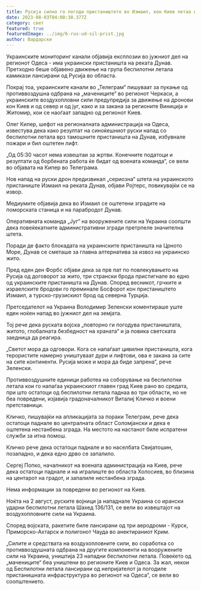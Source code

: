 ```yaml
---
title: Русија силно го погоди пристаништето во Измаил, кон Киев летаа и дронови
date: 2023-08-03T04:00:30.377Z
category: свет
featured: true
featuredImage: ../img/6-rus-ud-sil-prist.jpg
author: Вардарски
---
```

Украинските мониторинг канали објавија експлозии во јужниот дел на регионот Одеса - има украински пристаништа на реката Дунав. Претходно беше објавено движење на група беспилотни летала камикази лансирани од Русија во областа.

Покрај тоа, украинските канали во „Телеграм“ пишуваат за пукање од противвоздушна одбрана на „мачениците“ во регионот Черкаси, а украинските воздухопловни сили предупредија за движење на дронови кон Киев и од север и од југ, како и за закана за регионите Виниција и Житомир, кои се наоѓаат западно од регионот Киев.

Олег Кипер, шефот на регионалната администрација на Одеса, известува дека како резултат на синоќешниот руски напад со беспилотни летала врз тамошните пристаништа на Дунав, избувнале пожари и бил оштетен лифт.

„Од 05:30 часот нема извештаи за жртви. Конечните податоци и резултати од борбената работа ќе бидат од воената команда“, се вели во објавата на Кипер во Телеграма.

Нов напад на руски дрон предизвикал „сериозна“ штета на украинското пристаниште Измаил на реката Дунав, објави Ројтерс, повикувајќи се на извор.

Медиумите објавија дека во Измаил се оштетени зградите на поморската станица и на парабродот Дунав.

Оперативната команда „Југ“ на вооружените сили на Украина соопшти дека повеќекатните административни згради претрпеле значителна штета.

Поради де факто блокадата на украинските пристаништа на Црното Море, Дунав се сметаше за главна алтернатива за извоз на украинско жито.

Пред еден ден Форбс објави дека за прв пат по повлекувањето на Русија од договорот за жито, три странски брода пристигнале во едно од украинските пристаништа на Дунав. Според весникот, грчките и израелските бродови го преминале Босфорот кон пристаништето Измаил, а турско-грузискиот брод од северна Турција.

Претседателот на Украина Володимир Зеленски коментираше уште еден ноќен напад во јужниот дел на земјата.

Тој рече дека руската војска „повторно ги погодува пристаништата, житото, глобалната безбедност на храната“ и ја повика светската заедница да реагира.

„Светот мора да одговори. Кога се напаѓаат цивилни пристаништа, кога терористите намерно уништуваат дури и лифтови, ова е закана за сите на сите континенти. Русија може и мора да биде запрена“, рече Зеленски.

Противвоздушните единици работеа на соборување на беспилотни летала кои го напаѓаа украинскиот главен град Киев рано во средата, при што остатоци од беспилотни летала паднаа во три области, но не беа повредени, изјавија градоначалникот Виталиј Кличко и воени претставници.

Кличко, пишувајќи на апликацијата за пораки Телеграм, рече дека остатоци паднале во централната област Соломјански и дека е оштетена нестанбена зграда. На местото на настанот биле испратени служби за итна помош.

Кличко рече дека остатоци паднале и во населбата Свијатошин, позападно, и дека едно дрво се запалило.

Сергеј Попко, началникот на воената администрација на Киев, рече дека остатоци паднале и на игралиште во областа Холосиев, во близина на центарот на градот, и запалиле нестанбена зграда.

Нема информации за повредени во регионот на Киев.

Ноќта на 2 август, руските војници ја нападнале Украина со ирански ударни беспилотни летала Шахед 136/131, се вели во извештајот на воздухопловните сили на Украина.

Според војската, ракетите биле лансирани од три аеродроми - Курск, Приморско-Ахтарск и полигонот Чауда во анектираниот Крим.

„Силите и средствата на воздухопловните сили, во соработка со противвоздушната одбрана на другите компоненти на вооружените сили на Украина, уништија 23 нападни беспилотни летала. Повеќето од „мачениците“ беа уништени во регионите Киев и Одеса. За жал, некои од Беспилотни летала лансирани од непријателот ја погодиле пристанишната инфраструктура во регионот на Одеса“, се вели во соопштението.